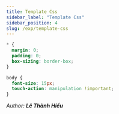```yaml
---
title: Template Css
sidebar_label: "Template Css"
sidebar_position: 4
slug: /exp/template-css
---
```


```css
* {
  margin: 0;
  padding: 0;
  box-sizing: border-box;
}

body {
  font-size: 15px;
  touch-action: manipulation !important;
}
```

<div class="text-right">

_Author: **Lê Thành Hiếu**_

</div>
